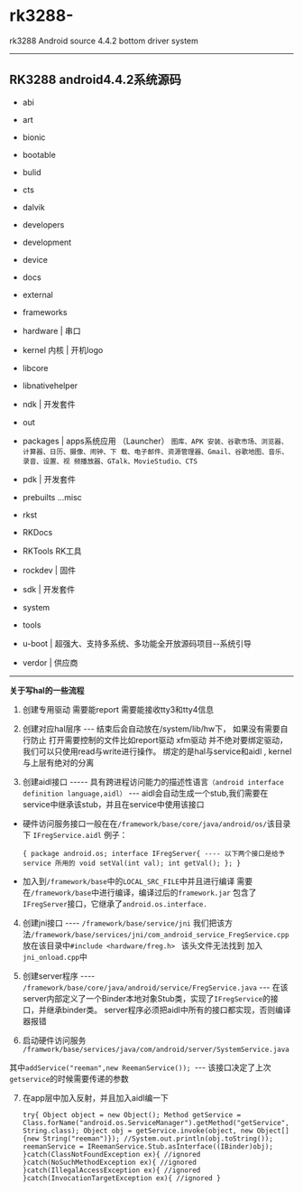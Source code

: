 # rk3288-
rk3288 Android source 4.4.2  bottom driver system

----------------------------------
## RK3288 android4.4.2系统源码
- abi
- art
- bionic
- bootable
- bulid
- cts
- dalvik
- developers
- development
- device
- docs
- external
- frameworks
- hardware    |  串口
- kernel 内核             | 开机logo
- libcore
- libnativehelper
- ndk     |  开发套件
- out
- packages          |  apps系统应用 （Launcher）
`图库、APK 安装、谷歌市场、浏览器、计算器、日历、摄像、闹钟、下
载、电子邮件、资源管理器、Gmail、谷歌地图、音乐、录音、设置、视
频播放器、GTalk、MovieStudio、CTS`

- pdk     |  开发套件
- prebuilts ...misc
- rkst
- RKDocs
- RKTools RK工具
- rockdev           |    固件
- sdk               | 开发套件
- system
- tools
- u-boot   |   超强大、支持多系统、多功能全开放源码项目--系统引导
- verdor     |   供应商

---------------------------------------------------------
**关于写hal的一些流程**

1. 创建专用驱动
需要能report 需要能接收tty3和tty4信息

2. 创建对应hal层序 --- 结束后会自动放在/system/lib/hw下， 如果没有需要自行防止
打开需要控制的文件比如report驱动 xfm驱动
并不绝对要绑定驱动，我们可以只使用read与write进行操作。
绑定的是hal与service和aidl , kernel 与上层有绝对的分离 

3. 创建aidl接口 ----- 具有跨进程访问能力的描述性语言`（android interface definition language,aidl）` --- aidl会自动生成一个stub,我们需要在service中继承该stub，并且在service中使用该接口

- 硬件访问服务接口一般在在`/framework/base/core/java/android/os/`该目录下
    `IFregService.aidl`
      例子：
      
    `{
      package android.os;
      interface IFregServer{ ---- 以下两个接口是给予service 所用的
      void setVal(int val);
      int getVal();
      };
     }`
  
- 加入到`/framework/base`中的`LOCAL_SRC_FILE`中并且进行编译
      需要在`/framework/base`中进行编译，编译过后的`framework.jar` 包含了`IFregServer`接口，它继承了`android.os.interface.`

4. 创建jni接口 ---- `/framework/base/service/jni`
我们把该方法`/framework/base/services/jni/com_android_service_FregService.cpp` 放在该目录中`#include <hardware/freg.h> `
该头文件无法找到
加入`jni_onload.cpp`中

5. 创建server程序 ---- `/framework/base/core/java/android/service/FregService.java`
--- 在该server内部定义了一个Binder本地对象Stub类，实现了`IFregService`的接口，并继承binder类。
server程序必须把aidl中所有的接口都实现，否则编译器报错

6. 启动硬件访问服务
`/framwork/base/services/java/com/android/server/SystemService.java`

  其中`addService("reeman",new ReemanService()); `--- 该接口决定了上次`getservice`的时候需要传递的参数

7. 在app层中加入反射，并且加入aidl编一下

    `try{
      Object object = new Object();
      Method getService = Class.forName("android.os.ServiceManager").getMethod("getService", String.class);
      Object obj = getService.invoke(object, new Object[]{new String("reeman")});
      //System.out.println(obj.toString());
      reemanService = IReemanService.Stub.asInterface((IBinder)obj);
      }catch(ClassNotFoundException ex){
      //ignored
      }catch(NoSuchMethodException ex){
      //ignored
      }catch(IllegalAccessException ex){
      //ignored
      }catch(InvocationTargetException ex){
      //ignored
      }`
